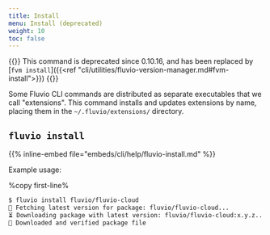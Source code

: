 ```yaml
---
title: Install
menu: Install (deprecated)
weight: 10
toc: false
---
```


{{<caution>}}
This command is deprecated since 0.10.16, and has been replaced by [`fvm install`]({{<ref "cli/utilities/fluvio-version-manager.md#fvm-install">}})
{{</caution>}}

Some Fluvio CLI commands are distributed as separate executables that we call
"extensions". This command installs and updates extensions by name, placing
them in the `~/.fluvio/extensions/` directory.

## `fluvio install`
{{% inline-embed file="embeds/cli/help/fluvio-install.md" %}}

Example usage:

%copy first-line%
```bash
$ fluvio install fluvio/fluvio-cloud
🎣 Fetching latest version for package: fluvio/fluvio-cloud...
⏳ Downloading package with latest version: fluvio/fluvio-cloud:x.y.z...
🔑 Downloaded and verified package file
```
